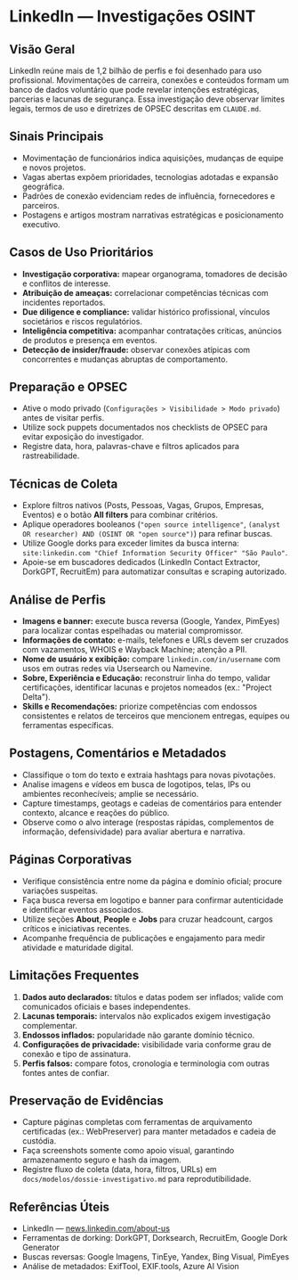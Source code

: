 # LinkedIn — Investigações OSINT

## Visão Geral
LinkedIn reúne mais de 1,2 bilhão de perfis e foi desenhado para uso profissional. Movimentações de carreira, conexões e conteúdos formam um banco de dados voluntário que pode revelar intenções estratégicas, parcerias e lacunas de segurança. Essa investigação deve observar limites legais, termos de uso e diretrizes de OPSEC descritas em `CLAUDE.md`.

## Sinais Principais
- Movimentação de funcionários indica aquisições, mudanças de equipe e novos projetos.
- Vagas abertas expõem prioridades, tecnologias adotadas e expansão geográfica.
- Padrões de conexão evidenciam redes de influência, fornecedores e parceiros.
- Postagens e artigos mostram narrativas estratégicas e posicionamento executivo.

## Casos de Uso Prioritários
- **Investigação corporativa:** mapear organograma, tomadores de decisão e conflitos de interesse.
- **Atribuição de ameaças:** correlacionar competências técnicas com incidentes reportados.
- **Due diligence e compliance:** validar histórico profissional, vínculos societários e riscos regulatórios.
- **Inteligência competitiva:** acompanhar contratações críticas, anúncios de produtos e presença em eventos.
- **Detecção de insider/fraude:** observar conexões atípicas com concorrentes e mudanças abruptas de comportamento.

## Preparação e OPSEC
- Ative o modo privado (`Configurações > Visibilidade > Modo privado`) antes de visitar perfis.
- Utilize sock puppets documentados nos checklists de OPSEC para evitar exposição do investigador.
- Registre data, hora, palavras-chave e filtros aplicados para rastreabilidade.

## Técnicas de Coleta
- Explore filtros nativos (Posts, Pessoas, Vagas, Grupos, Empresas, Eventos) e o botão **All filters** para combinar critérios.
- Aplique operadores booleanos (`"open source intelligence"`, `(analyst OR researcher) AND (OSINT OR "open source")`) para refinar buscas.
- Utilize Google dorks para exceder limites da busca interna: `site:linkedin.com "Chief Information Security Officer" "São Paulo"`.
- Apoie-se em buscadores dedicados (LinkedIn Contact Extractor, DorkGPT, RecruitEm) para automatizar consultas e scraping autorizado.

## Análise de Perfis
- **Imagens e banner:** execute busca reversa (Google, Yandex, PimEyes) para localizar contas espelhadas ou material compromissor.
- **Informações de contato:** e-mails, telefones e URLs devem ser cruzados com vazamentos, WHOIS e Wayback Machine; atenção a PII.
- **Nome de usuário x exibição:** compare `linkedin.com/in/username` com usos em outras redes via Usersearch ou Namevine.
- **Sobre, Experiência e Educação:** reconstruir linha do tempo, validar certificações, identificar lacunas e projetos nomeados (ex.: "Project Delta").
- **Skills e Recomendações:** priorize competências com endossos consistentes e relatos de terceiros que mencionem entregas, equipes ou ferramentas específicas.

## Postagens, Comentários e Metadados
- Classifique o tom do texto e extraia hashtags para novas pivotações.
- Analise imagens e vídeos em busca de logotipos, telas, IPs ou ambientes reconhecíveis; amplie se necessário.
- Capture timestamps, geotags e cadeias de comentários para entender contexto, alcance e reações do público.
- Observe como o alvo interage (respostas rápidas, complementos de informação, defensividade) para avaliar abertura e narrativa.

## Páginas Corporativas
- Verifique consistência entre nome da página e domínio oficial; procure variações suspeitas.
- Faça busca reversa em logotipo e banner para confirmar autenticidade e identificar eventos associados.
- Utilize seções **About**, **People** e **Jobs** para cruzar headcount, cargos críticos e iniciativas recentes.
- Acompanhe frequência de publicações e engajamento para medir atividade e maturidade digital.

## Limitações Frequentes
1. **Dados auto declarados:** títulos e datas podem ser inflados; valide com comunicados oficiais e bases independentes.
2. **Lacunas temporais:** intervalos não explicados exigem investigação complementar.
3. **Endossos inflados:** popularidade não garante domínio técnico.
4. **Configurações de privacidade:** visibilidade varia conforme grau de conexão e tipo de assinatura.
5. **Perfis falsos:** compare fotos, cronologia e terminologia com outras fontes antes de confiar.

## Preservação de Evidências
- Capture páginas completas com ferramentas de arquivamento certificadas (ex.: WebPreserver) para manter metadados e cadeia de custódia.
- Faça screenshots somente como apoio visual, garantindo armazenamento seguro e hash da imagem.
- Registre fluxo de coleta (data, hora, filtros, URLs) em `docs/modelos/dossie-investigativo.md` para reprodutibilidade.

## Referências Úteis
- LinkedIn — [news.linkedin.com/about-us](https://news.linkedin.com/about-us)
- Ferramentas de dorking: DorkGPT, Dorksearch, RecruitEm, Google Dork Generator
- Buscas reversas: Google Imagens, TinEye, Yandex, Bing Visual, PimEyes
- Análise de metadados: ExifTool, EXIF.tools, Azure AI Vision
